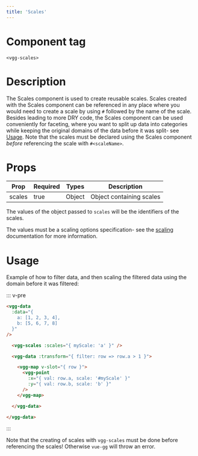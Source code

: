 ```yaml
---
title: 'Scales'
---
```


# Component tag

`<vgg-scales>`

# Description

The Scales component is used to create reusable scales. Scales created
with the Scales component can be referenced in any place where you would
need to create a scale by using `#` followed by the name of the scale. Besides
leading to more DRY code, the Scales component can be used conveniently for
faceting, where you want to split up data into categories while keeping the
original domains of the data before it was split- see [Usage](#usage). Note that
the scales must be declared using the Scales component _before_ referencing
the scale with `#<scaleName>`.

# Props

| Prop   | Required | Types  | Description              |
| ------ | -------- | ------ | ------------------------ |
| scales | true     | Object | Object containing scales |

The values of the object passed to `scales` will be the identifiers of the scales.

The values must be a scaling options specification- see the [scaling](../concepts/scaling.md)
documentation for more information.

# Usage

Example of how to filter data, and then scaling the filtered data using the
domain before it was filtered:

::: v-pre
```html
<vgg-data
  :data="{
    a: [1, 2, 3, 4],
    b: [5, 6, 7, 8]
  }"
/>

  <vgg-scales :scales="{ myScale: 'a' }" />

  <vgg-data :transform="{ filter: row => row.a > 1 }">

    <vgg-map v-slot="{ row }">
      <vgg-point
        :x="{ val: row.a, scale: '#myScale' }"
        :y="{ val: row.b, scale: 'b' }"
      />
    </vgg-map>

  </vgg-data>

</vgg-data>
```
:::


Note that the creating of scales with `vgg-scales` must be done before
referencing the scales! Otherwise `vue-gg` will throw an error.
